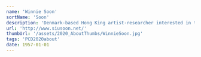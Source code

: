 ```yaml
---
name: 'Winnie Soon'
sortName: 'Soon'
description: 'Denmark-based Hong King artist-researcher interested in the cultural implications of technologies, specifically concerning internet censorship, automation, data circulation, real-time processing/liveness, infrastructure and the culture of code practice. Currently, she is working on two books titled “Aesthetic Programming: A Handbook of Software Studies” (w/ Geoff Cox) and “Fix My Code” (w/ Cornelia Sollfrank). She is an Assistant Professor at Aarhus University'
url: 'http://www.siusoon.net/'
thumbUrl: '/assets/2020_AboutThumbs/WinnieSoon.jpg'
tags: 'PCD2020about'
date: 1957-01-01
---
```

